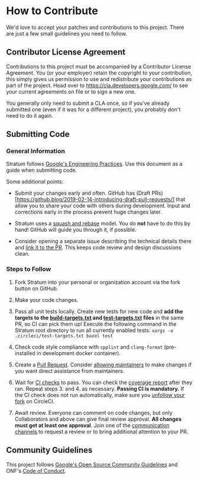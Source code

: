 # How to Contribute

We'd love to accept your patches and contributions to this project. There are
just a few small guidelines you need to follow.

## Contributor License Agreement

Contributions to this project must be accompanied by a Contributor License
Agreement. You (or your employer) retain the copyright to your contribution,
this simply gives us permission to use and redistribute your contributions as
part of the project. Head over to <https://cla.developers.google.com/> to see
your current agreements on file or to sign a new one.

You generally only need to submit a CLA once, so if you've already submitted one
(even if it was for a different project), you probably don't need to do it
again.

## Submitting Code

### General Information

Stratum follows [Google's Engineering Practices](https://google.github.io/eng-practices/review/developer/). Use this document as a guide when submitting code.

Some additional points:
 
 - Submit your changes early and often. GitHub has (Draft PRs)[https://github.blog/2019-02-14-introducing-draft-pull-requests/] that allow you to share your code with others during development. Input and corrections early in the process prevent huge changes later.
 
 - Stratum uses a [squash and rebase](https://help.github.com/en/github/collaborating-with-issues-and-pull-requests/about-pull-request-merges#squash-and-merge-your-pull-request-commits) model. You do **not** have to do this by hand! GitHub will guide you through it, if possible.
 
 - Consider opening a separate issue describing the technical details there and [link it to the PR](https://help.github.com/en/github/managing-your-work-on-github/closing-issues-using-keywords). This keeps code review and design discussions clean.

### Steps to Follow

1. Fork Stratum into your personal or organization account via the fork button on GitHub.

2. Make your code changes.

3. Pass all unit tests locally. Create new tests for new code and **add the targets to the [build-targets.txt](.circleci/build-targets.txt) and [test-targets.txt](.circleci/test-targets.txt) files** in the same PR, so CI can pick them up! Execute the following command in the Stratum root directory to run all currently enabled tests: `xargs -a .circleci/test-targets.txt bazel test`

4. Check code style compliance with `cpplint` and `clang-format` (pre-installed in development docker container).

5. Create a [Pull Request](https://github.com/stratum/stratum/compare). Consider [allowing maintainers](https://help.github.com/en/github/collaborating-with-issues-and-pull-requests/allowing-changes-to-a-pull-request-branch-created-from-a-fork) to make changes if you want direct assistance from maintainers.

6. Wait for [CI checks](https://circleci.com/gh/stratum/stratum) to pass. You can check the [coverage report](https://codecov.io/gh/stratum/stratum) after they ran. Repeat steps 3. and 4. as necessary. **Passing CI is mandatory.** If the CI check does not run automatically, make sure you [unfollow your fork](https://support.circleci.com/hc/en-us/articles/360008097173) on CircleCI.

7. Await review. Everyone can comment on code changes, but only Collaborators and above can give final review approval. **All changes must get at least one approval**. Join one of the [communication channels](https://wiki.opennetworking.org/display/COM/Stratum+Wiki+Home+Page) to request a review or to bring additional attention to your PR.

## Community Guidelines

This project follows [Google's Open Source Community
Guidelines](https://opensource.google.com/conduct/) and ONF's [Code of Conduct](https://github.com/stratum/stratum/blob/master/CODE_OF_CONDUCT.md).
